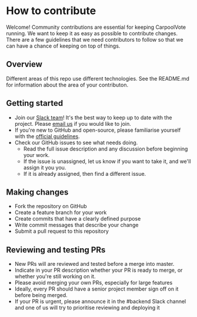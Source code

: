 # How to contribute

Welcome! Community contributions are essential for keeping CarpoolVote running. We want to keep it as easy as possible to contribute changes. There are a few guidelines that we need contributors to follow so that we can have a chance of keeping on top of things.

## Overview
Different areas of this repo use different technologies. See the README.md for information about the area of your contributon.

## Getting started

- Join our [Slack team](https://carpool-vote.slack.com/)! It's the best way to keep up to date with the project. Please [email us](mailto:slack@carpoolvote.com) if you would like to join.
- If you're new to GitHub and open-source, please familiarise yourself 
with the [official guidelines](https://guides.github.com/activities/contributing-to-open-source/).
- Check our GitHub issues to see what needs doing.
	- Read the full issue description and any discussion before beginning your work.
	- If the issue is unassigned, let us know if you want to take it, and we'll assign it you you.
	- If it is already assigned, then find a different issue.

## Making changes

- Fork the repository on GitHub
- Create a feature branch for your work
- Create commits that have a clearly defined purpose
- Write commit messages that describe your change
- Submit a pull request to this repository

## Reviewing and testing PRs

- New PRs will are reviewed and tested before a merge into master.
- Indicate in your PR description whether your PR is ready to merge, or whether you're still working on it.
- Please avoid merging your own PRs, especially for large features
- Ideally, every PR should have a senior project member sign off on it before being merged.
- If your PR is urgent, please announce it in the #backend Slack channel and one of us will try to prioritise reviewing and deploying it

